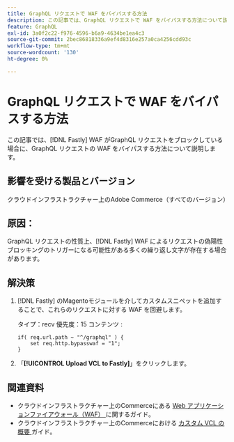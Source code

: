 ```yaml
---
title: GraphQL リクエストで WAF をバイパスする方法
description: この記事では、GraphQL リクエストで WAF をバイパスする方法について説明します。
feature: GraphQL
exl-id: 3a0f2c22-f976-4596-b6a9-4634be1ea4c3
source-git-commit: 2bec86818336a9ef4d8316e257a0ca4256cdd93c
workflow-type: tm+mt
source-wordcount: '130'
ht-degree: 0%

---
```


# GraphQL リクエストで WAF をバイパスする方法

この記事では、[!DNL Fastly] WAF がGraphQL リクエストをブロックしている場合に、GraphQL リクエストの WAF をバイパスする方法について説明します。

## 影響を受ける製品とバージョン

クラウドインフラストラクチャー上のAdobe Commerce（すべてのバージョン）

## 原因：

GraphQL リクエストの性質上、[!DNL Fastly] WAF によるリクエストの偽陽性ブロッキングのトリガーになる可能性がある多くの繰り返し文字が存在する場合があります。

## 解決策

1. [!DNL Fastly] のMagentoモジュールを介してカスタムスニペットを追加することで、これらのリクエストに対する WAF を回避します。

   タイプ：recv
優先度：15
コンテンツ :

   ```
   if( req.url.path ~ "^/graphql" ) {
       set req.http.bypasswaf = "1";
   }
   ```

1. 「**[!UICONTROL Upload VCL to Fastly]**」をクリックします。

## 関連資料

* クラウドインフラストラクチャー上のCommerceにある [Web アプリケーションファイアウォール（WAF） ](https://experienceleague.adobe.com/en/docs/commerce-cloud-service/user-guide/cdn/fastly-waf-service) に関するガイド。
* クラウドインフラストラクチャー上のCommerceにおける [ カスタム VCL の概要 ](https://experienceleague.adobe.com/en/docs/commerce-cloud-service/user-guide/cdn/custom-vcl-snippets/fastly-vcl-custom-snippets) ガイド。
